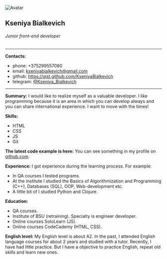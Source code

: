 ![Avatar](https://pp.userapi.com/c837729/v837729080/300d2/FnSywMlpxKM.jpg?ava=1)
## Kseniya Bialkevich
###### Junior front-end developer
***

**Contacts:**
- phone: +375299557080
- email: kseniyabialkevich@gmail.com
- github: https://gist.github.com/KseniyaBialkevich
- telegram: [@Kseniya_Bialkevich](https://web.telegram.org/#/Kseniya_Bialkevich)
***

**Summary:**
I would like to realize myself as a valuable developer. 
I like programming because it is an area in which you can develop always and you can share international experience. 
I want to move with the times!

**Skills:**
* HTML
* CSS
* JS
* Git

**The latest code example is here:**
You can see something in my profile on [github.com](https://gist.github.com/KseniyaBialkevich).

**Experience:**
I got experience during the learning process. For example:
- In QA courses I tested programs. 
- At the institute I studied the Basics of Algorithmization and Programming (C++), Databases (SQL), OOP, Web-development etc.
- A little bit of I studied Python and Clojure.

**Education:**
- QA courses.
- Institute of BSU (retraining). Specialty is engineer developer.
- Online courses SoloLearn (JS).
- Online courses CodeCademy (HTML, CSS).

**English level:**
My English level is about A2.
In the past, I attended English language courses for about 2 years and studied with a tutor.
Recently, I have had little practice. But I have a objective to practice English, repeat old skills and learn new ones.
